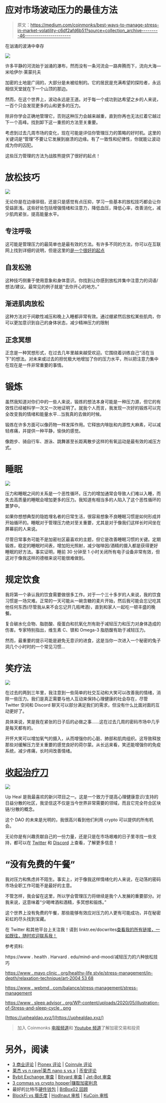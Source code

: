 # 应对市场波动压力的最佳方法

> 原文：<https://medium.com/coinmonks/best-ways-to-manage-stress-in-market-volatility-c6df2afd6b51?source=collection_archive---------46----------------------->

在汹涌的波涛中幸存

![](img/e55e68cf025f1fe80c633c035b88cdff.png)

许多平静的河流始于汹涌的瀑布，然而没有一条河流会一路奔腾而下，流向大海—米哈伊尔·莱蒙托夫

加密的土地是广阔的，大部分是未被绘制的。它的居民是充满希望的探险者，永远相信天堂就在下一个山顶的那边。

然而，在这个世界上，波动永远是王道。对于每一个成功到达希望之乡的人来说，一百个只会发现更多的山和更多的压力。

除非你学会正确地管理它，否则这种压力会越来越重，直到你再也无法扛着它越过下一个高峰。找到卸下这一重担的方法至关重要。

考虑到过去几周市场的变化，现在可能是评估你管理压力的策略的好时机。这里的关键词是“管理”不要让它发展到崩溃的边缘。有了一致性和纪律性，你就能让波动成为你的囚犯。

这些压力管理的方法为战胜熊提供了很好的起点！

# 放松技巧

![](img/13561310675d89e6f3c24ab19036e879.png)

无论你是在边缘徘徊，还是只是感觉有点压抑，学习一些基本的放松技巧都会让你受益匪浅。这些好处包括增强情绪和注意力，降低血压，降低心率，改善消化，减少肌肉紧张，提高能量水平。

## 专注呼吸

这可能是管理压力的最简单也是最有效的方法。有许多不同的方法，你可以在互联网上找到详细的说明，但是这里的[是一个很好的起点](https://ggia.berkeley.edu/practice/mindful_breathing)

## 自发松弛

这种技巧侧重于使用意象和身体意识。你找到让你感到放松并集中注意力的词语/想法/建议。最常见的例子就是“去你开心的地方。”

## 渐进肌肉放松

这种方法对于间歇性减压和晚上入睡都非常有效。通过绷紧然后放松某些肌肉，你可以更加意识到自己的身体状态，减少精神压力的限制

## 正念冥想

正念是一种冥想形式，在过去几年里越来越受欢迎。它围绕着训练自己“活在当下”的想法。对未来或过去的担忧极大地增加了你的压力水平，所以把注意力集中在现在是一件非常重要的事情。

# 锻炼

虽然我知道对你们中的一些人来说，锻炼的想法本身可能是一种压力源，但它的有效性已经被科学一次又一次地证明了。就我个人而言，我发现一次好的锻炼可以完全改变我的情绪和能量水平…当我真的去做的时候。

锻炼在许多方面可以像药物一样发挥作用。它释放内啡肽和内源性大麻素，可以减轻疼痛，并提供一种平静，愉快的感觉。

像跑步、骑自行车、游泳、跳舞甚至长距离散步这样的有氧运动是最有效的减压方式。

# 睡眠

![](img/84e2870c1878d1104f86c5cd69c4fbc9.png)

压力和睡眠之间的关系是一个恶性循环。压力的增加通常会导致人们难以入睡，而失去高质量的睡眠会增加更多的压力。我知道有相当多的人陷入了这个恶性循环的噩梦中。

如果你想想典型的隐姓埋名者的日常生活，很容易想象不良睡眠习惯是如何形成并开始循环的。睡眠对于管理压力绝对至关重要，尤其是对于像我们这样长时间坐在屏幕前的人来说。

尽管日常事务可能不是加密社区最喜欢的主题，但它是改善睡眠习惯的关键。定期锻炼，稳定的睡眠时间表，增加阳光照射，减少咖啡因/酒精的摄入都是获得更好睡眠的好方法。事实证明，睡前 30 分钟至 1 小时关闭所有电子设备非常有效，但这对于像我这样的德根来说可能很难做到。

# 规定饮食

我将第一个承认我的饮食需要做很多工作。对于一个三十多岁的人来说，我的饮食习惯是一场灾难。正常的一天可能从一碗含糖的麦片开始，然后我可能会忘记吃其他任何东西(尽管我从来不会忘记开几瓶啤酒)，直到和家人一起吃一顿丰盛的晚餐。

复合碳水化合物、脂肪酸、瘦蛋白和抗氧化剂有助于减轻压力和压力对身体造成的伤害。专家特别指出，维生素 C、镁和 Omega-3 脂肪酸有助于减轻压力。

然而，最重要的提示可能是避免无意识的进食，这是当你一次进入一个秘密的兔子洞几个小时时的一个常见习惯…

# 笑疗法

![](img/99e8669dfc333bd28e0c005aae34f344.png)

在过去的两到三年里，我注意到一些简单的社交互动和大笑可以改善我的情绪，消除一些压力。我们是真正需要与他人互动来保持心理健康的社会存在，尽管 Twitter 空间和 Discord 聊天可以部分满足我们的需求，但没有什么比面对面的互动更好了。

具体来说，笑是我在紧张的日子后的必做之事……这在过去几周的密码市场中几乎是每天都有的。

开怀大笑可以增加氧气的摄入，从而增强你的心脏、肺部和肌肉组织。这导致释放那些对缓解压力至关重要的感觉良好的荷尔蒙。从长远来看，笑还能增强你的免疫系统，减少疼痛，长时间改善情绪。

# [收起治疗刀](https://uphealdao.xyz/)

![](img/ffad43ff0dd132e369198b57c2bd046f.png)

Up Heal 是我最喜欢的新兴项目之一。这是一个致力于提高心理健康意识/支持的日益分散的社区，我坚信这不仅是当今世界非常需要的领域，而且它完全符合区块链/分散的概念。

这个 DAO 的未来是光明的，我很高兴看到他们利用 crypto 可以提供的所有机会。

无论你是有兴趣贡献自己的一份力量，还是只是在市场艰难的日子里寻找一些支持，都可以在 [Twitter](https://twitter.com/UpHealDAO) 和 [Discord](https://t.co/YE1UJCsnPz) 上查看，了解更多信息！

# “没有免费的午餐”

我对压力和焦虑并不陌生。事实上，对于像我这样情绪化的人来说，在动荡的密码市场全职工作可能不是最好的主意。

不管怎样，我会留在这里，所以学会管理压力将继续是我个人发展的重要部分。对我来说，这意味着“少喝啤酒和酒精，多冥想和锻炼。”

这个世界上没有免费的午餐，那些能够有效应对压力的人更有可能成功，并在秘密彩虹的尽头找到宝藏。

在 Twitter 和其他平台上关注我！请到 linktr.ee/docwrites[查看我的所有链接，一如既往，随时欢迎联系我！](https://linktr.ee/docwrites)

参考资料:

https://www . health . Harvard . edu/mind-and-mood/减轻压力的六种放松技巧

[https://www . mayo clinic . org/healthy-life style/stress-management/in-depth/relaxation-technique/art-2004 53 68](https://www.mayoclinic.org/healthy-lifestyle/stress-management/in-depth/relaxation-technique/art-20045368)

[https://www . webmd . com/balance/stress-management/stress-management](https://www.webmd.com/balance/stress-management/stress-management)

[https://www . sleep advisor . org/WP-content/uploads/2020/05/illustration-of-Stress-and-sleep-cycle . png](https://www.sleepadvisor.org/wp-content/uploads/2020/05/illustration-of-Stress-and-Sleeplessness-Cycle.png)

[https://uphealdao.xyz/](https://uphealdao.xyz/)

> 加入 Coinmonks [电报频道](https://t.me/coincodecap)和 [Youtube 频道](https://www.youtube.com/c/coinmonks/videos)了解加密交易和投资

# 另外，阅读

*   [3 商业评论](/coinmonks/3commas-review-an-excellent-crypto-trading-bot-2020-1313a58bec92) | [Pionex 评论](https://coincodecap.com/pionex-review-exchange-with-crypto-trading-bot) | [Coinrule 评论](/coinmonks/coinrule-review-2021-a-beginner-friendly-crypto-trading-bot-daf0504848ba)
*   [莱杰 vs n rave](/coinmonks/ledger-vs-ngrave-zero-7e40f0c1d694)|[莱杰 nano s vs x](/coinmonks/ledger-nano-s-vs-x-battery-hardware-price-storage-59a6663fe3b0) | [币安评论](/coinmonks/binance-review-ee10d3bf3b6e)
*   [Bybit Exchange 审查](/coinmonks/bybit-exchange-review-dbd570019b71) | [Bityard 审查](https://coincodecap.com/bityard-reivew) | [Jet-Bot 审查](https://coincodecap.com/jet-bot-review)
*   [3 commas vs crypto hopper](/coinmonks/3commas-vs-pionex-vs-cryptohopper-best-crypto-bot-6a98d2baa203)|[赚取加密利息](/coinmonks/earn-crypto-interest-b10b810fdda3)
*   最好的比特币[硬件钱包](/coinmonks/hardware-wallets-dfa1211730c6) | [BitBox02 回顾](/coinmonks/bitbox02-review-your-swiss-bitcoin-hardware-wallet-c36c88fff29)
*   [BlockFi vs 摄氏度](/coinmonks/blockfi-vs-celsius-vs-hodlnaut-8a1cc8c26630) | [Hodlnaut 审核](/coinmonks/hodlnaut-review-best-way-to-hodl-is-to-earn-interest-on-your-bitcoin-6658a8c19edf) | [KuCoin 审核](https://coincodecap.com/kucoin-review)
